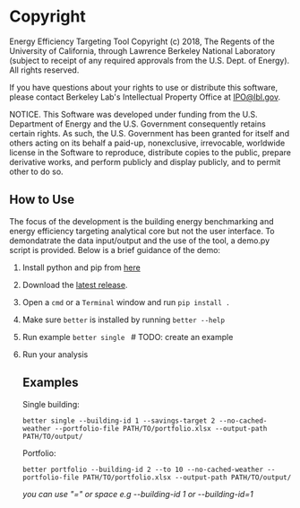 ﻿# Copyright

Energy Efficiency Targeting Tool Copyright (c) 2018, The Regents of the University of California, through Lawrence Berkeley National Laboratory (subject to receipt of any required approvals from the U.S. Dept. of Energy). All rights reserved.

If you have questions about your rights to use or distribute this software, please contact Berkeley Lab's Intellectual Property Office at  IPO@lbl.gov.

NOTICE.  This Software was developed under funding from the U.S. Department of Energy and the U.S. Government consequently retains certain rights. As such, the U.S. Government has been granted for itself and others acting on its behalf a paid-up, nonexclusive, irrevocable, worldwide license in the Software to reproduce, distribute copies to the public, prepare derivative works, and perform publicly and display publicly, and to permit other to do so. 

## How to Use
The focus of the development is the building energy benchmarking and energy efficiency targeting analytical core but not the user interface. To demondatrate the data input/output and the use of the tool, a demo.py script is provided. Below is a brief guidance of the demo: 
1. Install python and pip from [here](https://www.python.org/downloads/)
2. Download the [latest release](https://github.com/LBNL-JCI-ICF/better/releases).
3. Open a `cmd` or a `Terminal` window and run 
 ```pip install .```
 4. Make sure `better` is installed by running `better --help`
 5. Run example `better single ` # TODO: create an example
 6. Run your analysis
 
    ## Examples
    Single building:
     
     ``` better single --building-id 1 --savings-target 2 --no-cached-weather --portfolio-file PATH/TO/portfolio.xlsx --output-path PATH/TO/output/ ```
    
    Portfolio: 
    
    ```better portfolio --building-id 2 --to 10 --no-cached-weather --portfolio-file PATH/TO/portfolio.xlsx --output-path PATH/TO/output/```
    
    *you can use "=" or space e.g --building-id 1 or --building-id=1*